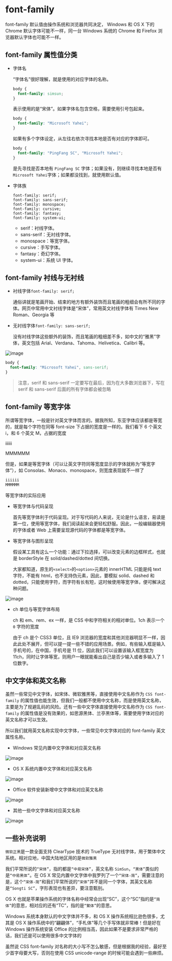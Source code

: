 # font-family

font-family 默认值由操作系统和浏览器共同决定， Windows 和 OS X 下的 Chrome 默认字体可能不一样，同一台 Windows 系统的 Chrome 和 Firefox 浏览器默认字体也可能不一样。

## font-family 属性值分类

- 字体名

  “字体名”很好理解，就是使用的对应字体的名称。

  ```css
  body {
    font-family: simsun;
  }
  ```

  表示使用的是“宋体”。如果字体名包含空格，需要使用引号包起来。

  ```css
  body {
    font-family: "Microsoft Yahei";
  }
  ```

  如果有多个字体设定，从左往右依次寻找本地是否有对应的字体即可。

  ```css
  body {
    font-family: "PingFang SC", "Microsoft Yahei";
  }
  ```

  是先寻找是否本地有 `PingFang SC` 字体；如果没有，则继续寻找本地是否有 `Microsoft Yahei`字体；如果都没找到，就使用默认值。

- 字体族

  ```
  font-family: serif;
  font-family: sans-serif;
  font-family: monospace;
  font-family: cursive;
  font-family: fantasy;
  font-family: system-ui;
  ```

  - serif：衬线字体。
  - sans-serif：无衬线字体。
  - monospace：等宽字体。
  - cursive：手写字体。
  - fantasy：奇幻字体。
  - system-ui：系统 UI 字体。

## font-family 衬线与无衬线

- 衬线字体`font-family: serif;`

  通俗讲就是笔画开始、结束的地方有额外装饰而且笔画的粗细会有所不同的字体。网页中常用中文衬线字体是“宋体”，常用英文衬线字体有 Times New Roman、Georgia 等

- 无衬线字体`font-family: sans-serif;`

  没有衬线字体这些额外的装饰，而且笔画的粗细差不多，如中文的“雅黑”字体，英文包括 Arial、Verdana、Tahoma、Helivetica、Calibri 等。

![image](../../assets/css/font/family.png)

```css
body {
  font-family: "Microsoft Yahei", sans-serif;
}
```

> 注意，serif 和 sans-serif 一定要写在最后，因为在大多数浏览器下，写在 serif 和 sans-serif 后面的所有字体都会被忽略

## font-family 等宽字体

所谓等宽字体，一般是针对英文字体而言的。据我所知，东亚字体应该都是等宽的，就是每个字符在同等 font-size 下占据的宽度是一样的。我们看下 6 个英文 i，和 6 个英文 M，占据的宽度

iiiiii

MMMMMM

但是，如果是等宽字体（可以让英文字符同等宽度显示的字体就称为“等宽字体”），如 Consolas、Monaco、monospace，则宽度表现就不一样了

```html
iiiiii 
MMMMMM
```

等宽字体的实际应用

- 等宽字体与代码呈现

  首先等宽字体利于代码呈现。对于写代码的人来说，无论是什么语言，易读是第一位，使用等宽字体，我们阅读起来会更轻松舒服。因此，一般编辑器使用的字体或者 Web 上需要呈现源代码的字体都是等宽字体。

- 等宽字体与图形呈现

  假设某工具有这么一个功能：通过下拉选择，可以改变元素的边框样式，也就是 borderStyle 在 solid/dashed/dotted 间切换。

  大家都知道，原生的`<select>`的`<option>`元素的 innerHTML 只能是纯 text 字符，不能有 html，也不支持伪元素，因此，要模拟 solid、dashed 和 dotted，只能使用字符，而字符有长有短，这时候使用等宽字体，便可解决这种问题。

![image](../../assets/css/font/family2.png)

- ch 单位与等宽字体布局

  ch 和 em、rem、ex 一样，是 CSS 中和字符相关的相对单位。1ch 表示一个 `0` 字符的宽度

  由于 ch 是个 CSS3 单位，且 IE9 浏览器的宽度和其他浏览器明显不一样，因此此处不展开，但可以提一提一些不错的应用场景。例如，有些输入框是输入手机号的，在中国，手机号是 11 位，因此我们可以设置该输入框宽度为 11ch，同时让字体等宽，则用户一眼就能看出自己是否少输入或者多输入了 1 位数字。

## 中文字体和英文名称

虽然一些常见中文字体，如宋体、微软雅黑等，直接使用中文名称作为 `CSS font-family` 的属性值也能生效，但我们一般都不使用中文名称，而是使用英文名称，主要是为了规避乱码的风险。还有一些中文字体直接使用中文名称作为 `CSS font-family` 的属性值是没有效果的，如思源黑体、兰亭黑体等，需要使用字体对应的英文名称才可以生效。

所以我们就用英文名称实现中文字体，一些常见中文字体对应的 font-family 英文属性名称。

- Windows 常见内置中文字体和对应英文名称

![image](../../assets/css/font/family3.png)

- OS X 系统内置中文字体和对应英文名称

![image](../../assets/css/font/family4.png)

- Office 软件安装新增中文字体和对应英文名称

![image](../../assets/css/font/family5.png)

- 其他一些中文字体和对应英文名称

![image](../../assets/css/font/family6.png)

## 一些补充说明

`微软正黑`是一款全面支持 ClearType 技术的 TrueType 无衬线字体，用于繁体中文系统。相对应地，中国大陆地区用的是`微软雅黑`

我们平常所说的`“宋体”`，指的都是`“中易宋体”`，英文名称 `SimSun`，`“黑体”`类似的是`“中易黑体”`。在 OS X 常见内置中文字体中我罗列了一个`“宋体-简”`，需要注意的是，这个`“宋体-简”`和我们平常所说的`“宋体”`并不是同一个字体，其英文名称是`“Songti SC”`，字形表现也有差异，要注意甄别。

OS X 也就是苹果操作系统的字体名称中经常会出现“SC”，这个“SC”指的是`“简体”`的意思，相对应的还有“TC”，指的是`“繁体”`的意思。

Windows 系统本身默认的中文字体并不多，和 OS X 操作系统相比逊色很多，尤其是 OS X 操作系统中的“翩翩体”，“手札体”等几个手写体就非常棒！但是好在 Windows 操作系统安装 Office 的比例相当高，因此如果不是要求非常严格的话，我们还是可以使用很多中文字体的

虽然说 CSS font-family 对名称的大小写不怎么敏感，但是根据我的经验，最好至少首字母要大写，否则在使用 CSS
unicode-range 的时候可能会遇到一些麻烦。
